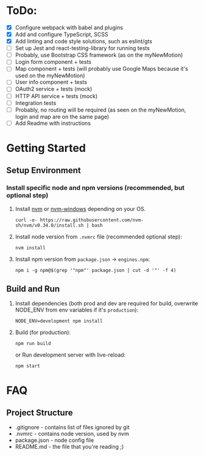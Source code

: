 # ToDo:

- [x] Configure webpack with babel and plugins
- [x] Add and configure TypeScript, SCSS
- [x] Add linting and code style solutions, such as eslint/gts
- [ ] Set up Jest and react-testing-library for running tests
- [ ] Probably, use Bootstrap CSS framework (as on the myNewMotion)
- [ ] Login form component + tests
- [ ] Map component + tests (will probably use Google Maps because it's used on the myNewMotion)
- [ ] User info component + tests
- [ ] OAuth2 service + tests (mock)
- [ ] HTTP API service + tests (mock)
- [ ] Integration tests
- [ ] Probably, no routing will be required (as seen on the myNewMotion, login and map are on the same page)
- [ ] Add Readme with instructions

# Getting Started

## Setup Environment

### Install specific node and npm versions (recommended, but optional step)

1. Install [nvm](https://github.com/nvm-sh/nvm#install--update-script) or [nvm-windows](https://github.com/coreybutler/nvm-windows) depending on your OS.
   ```shell script
   curl -o- https://raw.githubusercontent.com/nvm-sh/nvm/v0.34.0/install.sh | bash
   ```
1. Install node version from `.nvmrc` file (recommended optional step):
   ```shell script
   nvm install
   ```
1. Install npm version from `package.json` -> `engines.npm`:

   ```shell script
   npm i -g npm@$(grep '"npm"' package.json | cut -d '"' -f 4)
   ```

## Build and Run

1. Install dependencies (both prod and dev are required for build, overwrite NODE_ENV from env variables if it's `production`):
   ```shell script
   NODE_ENV=development npm install
   ```
1. Build (for production):
   ```shell script
   npm run build
   ```
   or Run development server with live-reload:
   ```shell script
   npm start
   ```

# FAQ

## Project Structure

- .gitignore - contains list of files ignored by git
- .nvmrc - contains node version, used by nvm
- package.json - node config file
- README.md - the file that you're reading ;)
